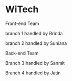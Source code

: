 # WiTech

Front-end Team

branch 1 handled by Brinda

branch 2 handled by Suniana

Back-end Team 

Branch 3 handled by Sanmit

Branch 4 handled by Jatin
